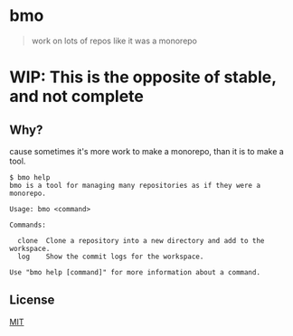 # bmo
> work on lots of repos like it was a monorepo

# WIP: This is the opposite of stable, and not complete

## Why?
cause sometimes it's more work to make a monorepo, than it is
to make a tool.

```shell
$ bmo help
bmo is a tool for managing many repositories as if they were a monorepo.

Usage: bmo <command>

Commands:

  clone  Clone a repository into a new directory and add to the workspace.
  log    Show the commit logs for the workspace.

Use "bmo help [command]" for more information about a command.
```

## License
[MIT](LICENSE)